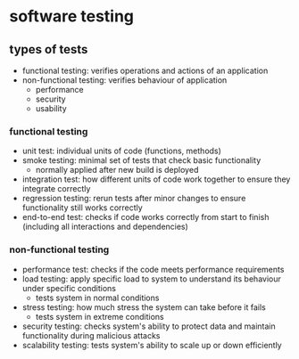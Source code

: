 
# software testing

## types of tests

- functional testing: verifies operations and actions of an application
- non-functional testing: verifies behaviour of application
  - performance
  - security
  - usability

### functional testing

- unit test: individual units of code (functions, methods)
- smoke testing: minimal set of tests that check basic functionality
  - normally applied after new build is deployed
- integration test: how different units of code work together to ensure they integrate correctly
- regression testing: rerun tests after minor changes to ensure functionality still works correctly
- end-to-end test: checks if code works correctly from start to finish (including all interactions and dependencies)

### non-functional testing

- performance test: checks if the code meets performance requirements
- load testing: apply specific load to system to understand its behaviour under specific conditions
  - tests system in normal conditions
- stress testing: how much stress the system can take before it fails
  - tests system in extreme conditions
- security testing: checks system's ability to protect data and maintain functionality during malicious attacks
- scalability testing: tests system's ability to scale up or down efficiently
